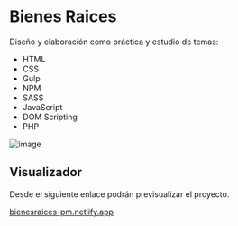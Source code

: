 # Bienes Raices

Diseño y elaboración como práctica y estudio de temas:

* HTML
* CSS
* Gulp
* NPM
* SASS
* JavaScript
* DOM Scripting
* PHP

![image](https://github.com/user-attachments/assets/bcd9a52f-4ace-45b2-a7e6-df538e1b9128)

## Visualizador

Desde el siguiente enlace podrán previsualizar el proyecto.

<a href="https://bienesraices-pm.netlify.app" target="_blank">bienesraices-pm.netlify.app</a>
